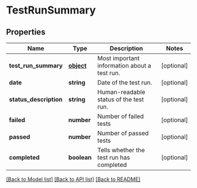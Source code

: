 # TestRunSummary

## Properties
Name | Type | Description | Notes
------------ | ------------- | ------------- | -------------
**test_run_summary** | [**object**](.md) | Most important information about a test run. | [optional] 
**date** | **string** | Date of the test run. | [optional] 
**status_description** | **string** | Human-readable status of the test run. | [optional] 
**failed** | **number** | Number of failed tests | [optional] 
**passed** | **number** | Number of passed tests | [optional] 
**completed** | **boolean** | Tells whether the test run has completed | [optional] 

[[Back to Model list]](../README.md#documentation-for-models) [[Back to API list]](../README.md#documentation-for-api-endpoints) [[Back to README]](../README.md)

